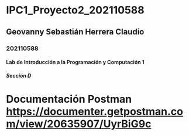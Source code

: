 # IPC1_Proyecto2_202110588
## Geovanny Sebastián Herrera Claudio <br />
### 202110588 <br />
#### Lab de Introducción a la Programación y Computación 1 <br />
##### Sección D
# Documentación Postman https://documenter.getpostman.com/view/20635907/UyrBiG9c
